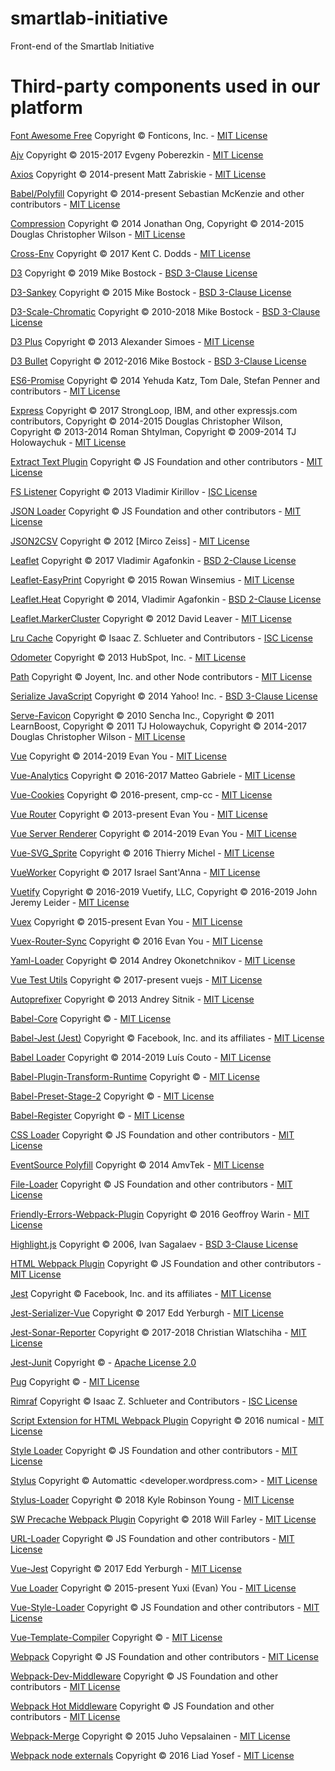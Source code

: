# smartlab-initiative
Front-end of the Smartlab Initiative

# Third-party components used in our platform

[Font Awesome Free](https://github.com/FortAwesome/Font-Awesome)
Copyright © Fonticons, Inc. - [MIT License](https://fontawesome.com/license/free)

[Ajv](https://github.com/epoberezkin/ajv)
Copyright © 2015-2017 Evgeny Poberezkin - [MIT License](https://github.com/epoberezkin/ajv/blob/master/LICENSE)

[Axios](https://github.com/axios/axios)
Copyright © 2014-present Matt Zabriskie - [MIT License](https://github.com/axios/axios/blob/master/LICENSE)

[Babel/Polyfill](https://babeljs.io/docs/en/babel-polyfill)
Copyright © 2014-present Sebastian McKenzie and other contributors - [MIT License](https://github.com/babel/babel/blob/master/LICENSE)

[Compression](https://github.com/expressjs/compression)
Copyright © 2014 Jonathan Ong, Copyright © 2014-2015 Douglas Christopher Wilson - [MIT License](https://github.com/expressjs/compression/blob/HEAD/LICENSE)

[Cross-Env](https://github.com/kentcdodds/cross-env)
Copyright © 2017 Kent C. Dodds - [MIT License](https://github.com/kentcdodds/cross-env/blob/master/LICENSE)

[D3](https://d3js.org/)
Copyright © 2019 Mike Bostock - [BSD 3-Clause License](https://github.com/d3/d3/blob/master/LICENSE)

[D3-Sankey](https://github.com/d3/d3-sankey)
Copyright © 2015 Mike Bostock - [BSD 3-Clause License](https://github.com/d3/d3-sankey/blob/master/LICENSE)

[D3-Scale-Chromatic](https://github.com/d3/d3-scale-chromatic)
Copyright © 2010-2018 Mike Bostock - [BSD 3-Clause License](https://github.com/d3/d3-scale-chromatic/blob/master/LICENSE)

[D3 Plus](https://d3plus.org/)
Copyright © 2013 Alexander Simoes - [MIT License](https://github.com/alexandersimoes/d3plus/blob/master/LICENSE)

[D3 Bullet](https://github.com/GordonSmith/d3-bullet)
Copyright © 2012-2016 Mike Bostock - [BSD 3-Clause License](https://github.com/GordonSmith/d3-bullet/blob/master/LICENSE)

[ES6-Promise](https://github.com/stefanpenner/es6-promise)
Copyright © 2014 Yehuda Katz, Tom Dale, Stefan Penner and contributors - [MIT License](https://github.com/stefanpenner/es6-promise/blob/master/LICENSE)

[Express](https://expressjs.com)
Copyright © 2017 StrongLoop, IBM, and other expressjs.com contributors, Copyright © 2014-2015 Douglas Christopher Wilson, Copyright © 2013-2014 Roman Shtylman, Copyright © 2009-2014 TJ Holowaychuk - [MIT License](https://github.com/expressjs/express/blob/master/LICENSE)

[Extract Text Plugin](https://github.com/webpack-contrib/extract-text-webpack-plugin)
Copyright © JS Foundation and other contributors - [MIT License](https://github.com/webpack-contrib/extract-text-webpack-plugin/blob/master/LICENSE)

[FS Listener](https://github.com/synrc/fs)
Copyright © 2013 Vladimir Kirillov - [ISC License](https://github.com/synrc/fs/blob/master/LICENSE)

[JSON Loader](https://github.com/webpack-contrib/json-loader)
Copyright © JS Foundation and other contributors - [MIT License](https://github.com/webpack-contrib/json-loader/blob/master/LICENSE)

[JSON2CSV](https://github.com/zemirco/json2csv)
Copyright © 2012 [Mirco Zeiss] - [MIT License](https://github.com/zemirco/json2csv/blob/master/LICENSE.md)

[Leaflet](https://leafletjs.com/)
Copyright © 2017 Vladimir Agafonkin - [BSD 2-Clause License](https://github.com/Leaflet/Leaflet/blob/master/LICENSE)

[Leaflet-EasyPrint](https://github.com/rowanwins/leaflet-easyPrint)
Copyright © 2015 Rowan Winsemius - [MIT License](https://github.com/rowanwins/leaflet-easyPrint/blob/gh-pages/LICENSE)

[Leaflet.Heat](https://github.com/Leaflet/Leaflet.heat)
Copyright © 2014, Vladimir Agafonkin - [BSD 2-Clause License](https://github.com/Leaflet/Leaflet.heat/blob/gh-pages/LICENSE)

[Leaflet.MarkerCluster](https://github.com/Leaflet/Leaflet.markercluster)
Copyright © 2012 David Leaver - [MIT License](https://github.com/Leaflet/Leaflet.markercluster/blob/master/MIT-LICENCE.txt)

[Lru Cache](https://github.com/isaacs/node-lru-cache)
Copyright © Isaac Z. Schlueter and Contributors - [ISC License](https://github.com/isaacs/node-lru-cache/blob/master/LICENSE)

[Odometer](https://github.hubspot.com/odometer/docs/welcome/)
Copyright © 2013 HubSpot, Inc. - [MIT License](https://github.com/HubSpot/odometer/blob/master/LICENSE)

[Path](https://github.com/jinder/path)
Copyright © Joyent, Inc. and other Node contributors - [MIT License](https://github.com/jinder/path/blob/master/LICENSE)

[Serialize JavaScript](https://github.com/yahoo/serialize-javascript)
Copyright © 2014 Yahoo! Inc. - [BSD 3-Clause License](https://github.com/yahoo/serialize-javascript/blob/master/LICENSE)

[Serve-Favicon](https://github.com/expressjs/serve-favicon)
Copyright © 2010 Sencha Inc., Copyright © 2011 LearnBoost, Copyright © 2011 TJ Holowaychuk, Copyright © 2014-2017 Douglas Christopher Wilson - [MIT License](https://github.com/expressjs/serve-favicon/blob/master/LICENSE)

[Vue](https://vuejs.org/)
Copyright © 2014-2019 Evan You - [MIT License](https://github.com/vuejs/vue/blob/dev/LICENSE)

[Vue-Analytics](https://github.com/MatteoGabriele/vue-analytics)
Copyright © 2016-2017 Matteo Gabriele - [MIT License](https://github.com/MatteoGabriele/vue-analytics/blob/master/LICENCE)

[Vue-Cookies](https://github.com/cmp-cc/vue-cookies)
Copyright © 2016-present, cmp-cc - [MIT License](https://github.com/cmp-cc/vue-cookies/blob/master/LICENSE)

[Vue Router](https://router.vuejs.org/)
Copyright © 2013-present Evan You - [MIT License](https://github.com/vuejs/vue-router/blob/dev/LICENSE)

[Vue Server Renderer](https://github.com/vuejs/vue/tree/dev/packages/vue-server-renderer)
Copyright © 2014-2019 Evan You - [MIT License](https://github.com/vuejs/vue/blob/dev/LICENSE)

[Vue-SVG_Sprite](https://github.com/thierrymichel/vue-svg-sprite)
Copyright © 2016 Thierry Michel - [MIT License](https://github.com/thierrymichel/vue-svg-sprite/blob/master/LICENSE)

[VueWorker](https://github.com/israelss/vue-worker)
Copyright © 2017 Israel Sant'Anna - [MIT License](https://github.com/israelss/vue-worker/blob/master/LICENSE)

[Vuetify](https://vuetifyjs.com)
Copyright © 2016-2019 Vuetify, LLC, Copyright © 2016-2019 John Jeremy Leider - [MIT License](https://github.com/vuetifyjs/vuetify/blob/master/LICENSE.md)

[Vuex](https://vuex.vuejs.org/)
Copyright © 2015-present Evan You - [MIT License](https://github.com/vuejs/vuex/blob/dev/LICENSE)

[Vuex-Router-Sync](https://github.com/vuejs/vuex-router-sync)
Copyright © 2016 Evan You - [MIT License](https://github.com/vuejs/vuex-router-sync/blob/master/LICENSE)

[Yaml-Loader](https://github.com/okonet/yaml-loader)
Copyright © 2014 Andrey Okonetchnikov - [MIT License](https://github.com/okonet/yaml-loader/blob/master/LICENSE)

[Vue Test Utils](https://vue-test-utils.vuejs.org/)
Copyright © 2017-present vuejs - [MIT License](https://github.com/vuejs/vue-test-utils/blob/dev/LICENSE)

[Autoprefixer](https://github.com/postcss/autoprefixer)
Copyright © 2013 Andrey Sitnik - [MIT License](https://github.com/postcss/autoprefixer/blob/master/LICENSE)

[Babel-Core](https://babeljs.io/docs/en/next/babel-core.html)
Copyright © - [MIT License]()

[Babel-Jest (Jest)](https://github.com/facebook/jest)
Copyright © Facebook, Inc. and its affiliates - [MIT License](https://github.com/facebook/jest/blob/master/LICENSE)

[Babel Loader](https://github.com/babel/babel-loader)
Copyright © 2014-2019 Luís Couto - [MIT License](https://github.com/babel/babel-loader/blob/master/LICENSE)

[Babel-Plugin-Transform-Runtime](https://babeljs.io/docs/en/babel-plugin-transform-runtime)
Copyright © - [MIT License]()

[Babel-Preset-Stage-2](https://babeljs.io/docs/en/babel-preset-stage-2)
Copyright © - [MIT License]()

[Babel-Register](https://babeljs.io/docs/en/babel-register)
Copyright © - [MIT License]()

[CSS Loader](https://github.com/webpack-contrib/css-loader)
Copyright © JS Foundation and other contributors - [MIT License](https://github.com/webpack-contrib/css-loader/blob/master/LICENSE)

[EventSource Polyfill](https://github.com/amvtek/EventSource)
Copyright © 2014 AmvTek - [MIT License](https://github.com/amvtek/EventSource/blob/master/LICENSE)

[File-Loader](https://github.com/webpack-contrib/file-loader)
Copyright © JS Foundation and other contributors - [MIT License](https://github.com/webpack-contrib/file-loader/blob/master/LICENSE)

[Friendly-Errors-Webpack-Plugin](https://github.com/geowarin/friendly-errors-webpack-plugin)
Copyright © 2016 Geoffroy Warin - [MIT License](https://github.com/geowarin/friendly-errors-webpack-plugin/blob/master/LICENSE)

[Highlight.js](https://highlightjs.org/)
Copyright © 2006, Ivan Sagalaev - [BSD 3-Clause License](https://github.com/highlightjs/highlight.js/blob/master/LICENSE)

[HTML Webpack Plugin](https://github.com/jantimon/html-webpack-plugin)
Copyright © JS Foundation and other contributors - [MIT License](https://github.com/jantimon/html-webpack-plugin/blob/master/LICENSE)

[Jest](https://jestjs.io/)
Copyright © Facebook, Inc. and its affiliates - [MIT License](https://github.com/facebook/jest/blob/master/LICENSE)

[Jest-Serializer-Vue](https://github.com/eddyerburgh/jest-serializer-vue)
Copyright © 2017 Edd Yerburgh - [MIT License](https://github.com/eddyerburgh/jest-serializer-vue/blob/master/LICENSE)

[Jest-Sonar-Reporter](https://github.com/3dmind/jest-sonar-reporter)
Copyright © 2017-2018 Christian Wlatschiha - [MIT License](https://github.com/3dmind/jest-sonar-reporter/blob/develop/LICENSE)

[Jest-Junit](https://github.com/jest-community/jest-junit)
Copyright © - [Apache License 2.0](https://github.com/jest-community/jest-junit/blob/master/LICENSE)

[Pug](https://pugjs.org)
Copyright © - [MIT License]()

[Rimraf](https://github.com/isaacs/rimraf)
Copyright © Isaac Z. Schlueter and Contributors - [ISC License](https://github.com/isaacs/rimraf/blob/master/LICENSE)

[Script Extension for HTML Webpack Plugin](https://github.com/numical/script-ext-html-webpack-plugin)
Copyright © 2016 numical - [MIT License](https://github.com/numical/script-ext-html-webpack-plugin/blob/master/LICENSE)

[Style Loader](https://github.com/webpack-contrib/style-loader)
Copyright © JS Foundation and other contributors - [MIT License](https://github.com/webpack-contrib/style-loader/blob/master/LICENSE)

[Stylus](http://stylus-lang.com/)
Copyright © Automattic <developer.wordpress.com> - [MIT License](https://github.com/stylus/stylus/blob/dev/LICENSE)

[Stylus-Loader](https://github.com/shama/stylus-loader)
Copyright © 2018 Kyle Robinson Young - [MIT License](https://github.com/shama/stylus-loader/blob/master/LICENSE)

[SW Precache Webpack Plugin](https://github.com/goldhand/sw-precache-webpack-plugin)
Copyright © 2018 Will Farley - [MIT License](https://github.com/goldhand/sw-precache-webpack-plugin/blob/master/LICENSE)

[URL-Loader](https://github.com/webpack-contrib/url-loader)
Copyright © JS Foundation and other contributors - [MIT License](https://github.com/webpack-contrib/url-loader/blob/master/LICENSE)

[Vue-Jest](https://github.com/vuejs/vue-jest)
Copyright © 2017 Edd Yerburgh - [MIT License](https://github.com/vuejs/vue-jest/blob/master/LICENSE)

[Vue Loader](https://vue-loader.vuejs.org/guide/)
Copyright © 2015-present Yuxi (Evan) You - [MIT License](https://github.com/vuejs/vue-loader/blob/master/LICENSE)

[Vue-Style-Loader](https://github.com/vuejs/vue-style-loader)
Copyright © JS Foundation and other contributors - [MIT License](https://github.com/vuejs/vue-style-loader/blob/master/LICENSE)

[Vue-Template-Compiler](https://github.com/vuejs/vue/tree/dev/packages/vue-template-compiler)
Copyright © - [MIT License]()

[Webpack](https://webpack.js.org/)
Copyright © JS Foundation and other contributors - [MIT License](https://webpack.js.org/license)

[Webpack-Dev-Middleware](https://github.com/webpack/webpack-dev-middleware)
Copyright © JS Foundation and other contributors - [MIT License](https://github.com/webpack/webpack-dev-middleware/blob/master/LICENSE)

[Webpack Hot Middleware](https://github.com/webpack-contrib/webpack-hot-middleware)
Copyright © JS Foundation and other contributors - [MIT License](https://github.com/webpack-contrib/webpack-hot-middleware/blob/master/LICENSE)

[Webpack-Merge](https://github.com/survivejs/webpack-merge)
Copyright © 2015 Juho Vepsalainen - [MIT License](https://github.com/survivejs/webpack-merge/blob/master/LICENSE)

[Webpack node externals](https://github.com/liady/webpack-node-externals)
Copyright © 2016 Liad Yosef - [MIT License](https://github.com/liady/webpack-node-externals/blob/master/LICENSE)
